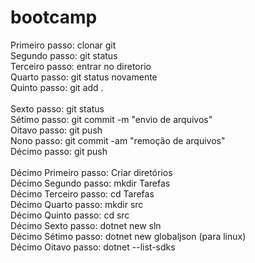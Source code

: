 # bootcamp
Primeiro passo: clonar git
<br>
Segundo passo:  git status 
<br>
Terceiro passo:  entrar no diretorio 
<br>
Quarto passo:  git status novamente 
<br>
Quinto passo:  git add .  
<br>
Sexto passo:  git status 
<br>
Sétimo passo:  git commit -m "envio de arquivos" 
<br>
Oitavo passo:  git push 
<br>
Nono passo:  git commit -am "remoção de arquivos" 
<br>
Décimo passo:  git push  
<br>
Décimo Primeiro passo:  Criar diretórios 
<br>
Décimo Segundo passo:  mkdir Tarefas 
<br>
Décimo Terceiro passo:  cd Tarefas 
<br>
Décimo Quarto passo:  mkdir src 
<br>
Décimo Quinto passo:  cd src 
<br>
Décimo Sexto passo:  dotnet new sln 
<br>
Décimo Sétimo passo:  dotnet new globaljson (para linux) 
<br>
Décimo Oitavo passo:  dotnet --list-sdks
